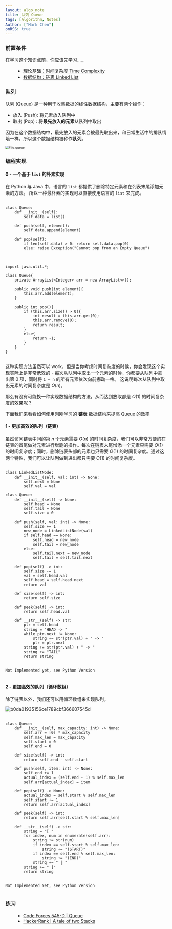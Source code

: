 ```yaml
---
layout: algo_note
title: 队列 Queue
tags: [Algorithm, Notes]
Author: ["Mark Chen"]
onRSS: true
---
```


### 前置条件

在学习这个知识点前，你应该先学习……

<ul class="time-vertical" style="margin-left: 32px;">
	<li><online></online><a href="{{ site.baseurl }}/2021/03/02/Time-Complexity.html">理论基础：时间复杂度 Time Complexity</a></li>
    <li><offline></offline><a href="">数据结构：链表 Linked List</a></li>
</ul>

### 队列

队列 (Queue) 是一种用于收集数据的线性数据结构，主要有两个操作：

* 放入 (Push): 将元素放入队列中
* 取出 (Pop) : 将**最先放入的元素**从队列中取出

因为在这个数据结构中，最先放入的元素会被最先取出来，和日常生活中的排队情境一样，所以这个数据结构被称作**队列**。

<img src="https://markdown-img-1304853431.cos.ap-guangzhou.myqcloud.com/20210510105154.png" alt="Fifo_queue" style="zoom:67%;" />

### 编程实现

#### 0 - 一个基于 `list` 的朴素实现

在 Python 与 Java 中，语言的 `list` 都提供了删除特定元素和在列表末尾添加元素的方法。 所以一种最朴素的实现可以直接使用语言的 `list` 来完成。

<pre>
	<code class="python">
class Queue:
	def __init__(self):
		self.data = list()

	def push(self, element):
		self.data.append(element)
	
	def pop(self):
		if len(self.data) > 0: return self.data.pop(0)
		else: raise Exception("Cannot pop from an Empty Queue")
	
	</code>
	<code class="java">
import java.util.*;

class Queue{
	private ArrayList&lt;Integer&gt; arr = new ArrayList&lt;&gt;();

	public void push(int element){
		this.arr.add(element);
	}
	
	public int pop(){
		if (this.arr.size() > 0){
			int result = this.arr.get(0);
			this.arr.remove(0);
			return result;
		}
		else{
			return -1;
		}
	}
}
	</code>
</pre>

这种实现方法虽然可以 work，但是当你考虑时间复杂度的时候，你会发现这个实现实际上是非常低效的 - 每次从队列中取出一个元素的时候，你都要从队列中拿出第 0 项，同时将 `1 ~ n` 的所有元素依次向前挪动一格。 这说明每次从队列中取出元素的时间复杂度是 $O(n)$。

那么有没有可能换一种实现数据结构的方法，从而达到放取都是 $O(1)$ 的时间复杂度的效果呢？

下面我们来看看如何使用刚刚学习的 **链表** 数据结构来提高 Queue 的效率

#### 1 - 更加高效的队列（链表）

虽然访问链表中间的第 $n$ 个元素需要 $O(n)$ 的时间复杂度，我们可以非常方便的在链表的首尾做对元素进行增删的操作。每次在链表末尾增添一个元素只需要 $O(1)$ 的时间复杂度；同时，删除链表头部的元素也只需要 $O(1)$ 的时间复杂度。通过这两个特性，我们可以让队列做到进出都只需要 $O(1)$ 的时间复杂度。

<pre>
	<code class="python">
class LinkedListNode:
    def __init__(self, val: int) -> None:
        self.next = None
        self.val = val

class Queue:
    def __init__(self) -> None:
        self.head = None
        self.tail = None
        self.size = 0
    
    def push(self, val: int) -> None:
        self.size += 1
        new_node = LinkedListNode(val)
        if self.head == None:
            self.head = new_node
            self.tail = new_node
        else:
            self.tail.next = new_node
            self.tail = self.tail.next
    
    def pop(self) -> int:
        self.size -= 1
        val = self.head.val
        self.head = self.head.next
        return val
    
    def size(self) -> int:
        return self.size
    
    def peek(self) -> int:
        return self.head.val
    
    def __str__(self) -> str:
        ptr = self.head
        string = "HEAD -> "
        while ptr.next != None:
            string += str(ptr.val) + " -> "
            ptr = ptr.next
        string += str(ptr.val) + " -> "
        string += "TAIL"
        return string
    </code>
    <code class="java">
Not Implemented yet, see Python Version
	</code>
</pre>

#### 2 - 更加高效的队列（循环数组）

除了链表以外，我们还可以用循环数组来实现队列。

![b0da01935156ce1789cbf366607545d](http://markdown-img-1304853431.cosgz.myqcloud.com/20210730170748.jpg)

<pre>
	<code class="python">
class Queue:
    def __init__(self, max_capacity: int) -> None:
        self.arr = [0] * max_capacity
        self.max_len = max_capacity
        self.start = 0
        self.end = 0
    
    def size(self) -> int:
        return self.end - self.start
    
    def push(self, item: int) -> None:
        self.end += 1
        actual_index = (self.end - 1) % self.max_len
        self.arr[actual_index] = item
    
    def pop(self) -> None:
        actual_index = self.start % self.max_len
        self.start += 1
        return self.arr[actual_index]
    
    def peek(self) -> int:
        return self.arr[self.start % self.max_len]
    
    def __str__(self) -> str:
        string = "[ "
        for index, num in enumerate(self.arr):
            string += str(num)
            if index == self.start % self.max_len:
                string += "(START)"
            if index == self.end % self.max_len:
                string += "(END)"
            string += " | "
        string += " ]"
        return string
	</code>
	<code class="java">
Not Implemented Yet, see Python Version
	</code>
</pre>

### 练习

<ul class="time-vertical" style="margin-left: 32px;">
	<li><online></online><a href="https://vjudge.net/problem/CodeForces-545D">Code Forces 545-D | Queue</a></li>
	<li><online></online><a href="https://vjudge.net/problem/HackerRank-ctci-queue-using-two-stacks">HackerRank | A tale of two Stacks</a></li>
</ul>